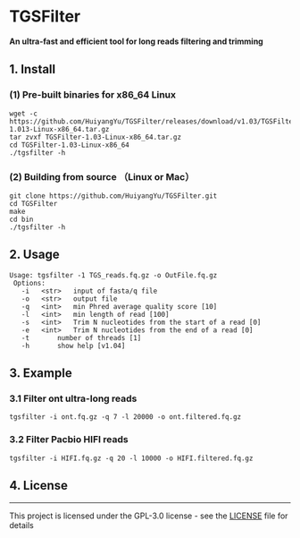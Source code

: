 # TGSFilter
<b> An ultra-fast and efficient tool for long reads filtering and trimming</b>

##  1. Install
### (1) Pre-built binaries for x86_64 Linux
```
wget -c https://github.com/HuiyangYu/TGSFilter/releases/download/v1.03/TGSFilter-1.013-Linux-x86_64.tar.gz
tar zvxf TGSFilter-1.03-Linux-x86_64.tar.gz
cd TGSFilter-1.03-Linux-x86_64
./tgsfilter -h
```
### (2) Building from source （Linux or Mac）
```
git clone https://github.com/HuiyangYu/TGSFilter.git
cd TGSFilter
make
cd bin
./tgsfilter -h
```
## 2. Usage
```
Usage: tgsfilter -1 TGS_reads.fq.gz -o OutFile.fq.gz
 Options:
   -i	<str>   input of fasta/q file
   -o	<str>   output file
   -q	<int>   min Phred average quality score [10]
   -l	<int>   min length of read [100]
   -s	<int>   Trim N nucleotides from the start of a read [0]
   -e	<int>   Trim N nucleotides from the end of a read [0]
   -t		number of threads [1]
   -h		show help [v1.04]
```
## 3. Example

### 3.1 Filter ont ultra-long reads
```
tgsfilter -i ont.fq.gz -q 7 -l 20000 -o ont.filtered.fq.gz
```
### 3.2 Filter Pacbio HIFI reads
```
tgsfilter -i HIFI.fq.gz -q 20 -l 10000 -o HIFI.filtered.fq.gz
```

## 4. License
-------

This project is licensed under the GPL-3.0 license - see the [LICENSE](LICENSE) file for details
